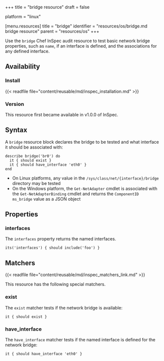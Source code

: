 +++
title = "bridge resource"
draft = false

platform = "linux"

[menu.resources]
    title = "bridge"
    identifier = "resources/os/bridge.md bridge resource"
    parent = "resources/os"
+++

Use the `bridge` Chef InSpec audit resource to test basic network bridge properties, such as `name`, if an interface is defined, and the associations for any defined interface.

## Availability

### Install

{{< readfile file="content/reusable/md/inspec_installation.md" >}}

### Version

This resource first became available in v1.0.0 of InSpec.

## Syntax

A `bridge` resource block declares the bridge to be tested and what interface it should be associated with:

    describe bridge('br0') do
      it { should exist }
      it { should have_interface 'eth0' }
    end

- On Linux platforms, any value in the `/sys/class/net/{interface}/bridge` directory may be tested
- On the Windows platform, the `Get-NetAdapter` cmdlet is associated with the `Get-NetAdapterBinding` cmdlet and returns the `ComponentID ms_bridge` value as a JSON object

## Properties

### interfaces

The `interfaces` property returns the named interfaces.

    its('interfaces') { should include('foo') }

## Matchers

{{< readfile file="content/reusable/md/inspec_matchers_link.md" >}}

This resource has the following special matchers.

### exist

The `exist` matcher tests if the network bridge is available:

    it { should exist }

### have_interface

The `have_interface` matcher tests if the named interface is defined for the network bridge:

    it { should have_interface 'eth0' }
